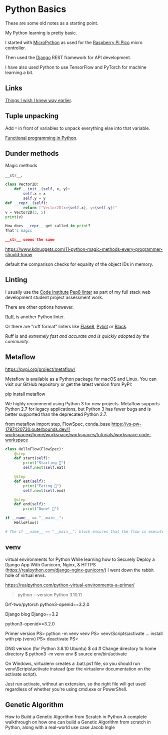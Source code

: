 # Python Basics

These are some old notes as a starting point.

My Python learning is pretty basic.

I started with [MicroPython](https://micropython.org/) as used for the [ Raspberry Pi Pico](https://www.raspberrypi.com/products/raspberry-pi-pico/) micro controller.

Then used the [Django](https://www.djangoproject.com/) REST framework for API development.

I have also used Python to use TensorFlow and PyTorch for machine learning a bit.

## Links

[Things I wish I knew way earlier](https://levelup.gitconnected.com/20-python-concepts-i-wish-i-knew-way-earlier-573cd189c183).

## Tuple unpacking

Add `*` in front of variables to unpack everything else into that variable.

[Functional programming in Python](https://realpython.com/python-functional-programming/).

## Dunder methods

Magic methods

```__str__```.

```py
class Vector2D:
    def __init__(self, x, y):
        self.x = x
        self.y = y
def __repr__(self):
        return f"Vector2D(x={self.x}, y={self.y})"
v = Vector2D(3, 5)
print(v)

How does __repr__ get called in print?
That's magic

__str__ seems the same
```

https://www.kdnuggets.com/11-python-magic-methods-every-programmer-should-know

default the comparison checks for equality of the object IDs in memory.

## Linting

I usually use the [Code Institute](https://codeinstitute.net/global/) [Pep8 linter](https://pep8ci.herokuapp.com/) as part of my full stack web development student project assessment work.

There are other options however.

[Ruff](https://docs.astral.sh/ruff/), is another Python linter.

Or there are "ruff format” linters like [Flake8](https://pypi.org/project/flake8/), [Pylint](https://pypi.org/project/pylint/) or [Black](https://pypi.org/project/black/).

Ruff is and *extremely fast and accurate and is quickly adopted by the community*.

## Metaflow

https://pypi.org/project/metaflow/

Metaflow is available as a Python package for macOS and Linux. You can visit our GitHub repository or get the latest version from PyPI:

pip install metaflow

We highly recommend using Python 3 for new projects. Metaflow supports Python 2.7 for legacy applications, but Python 3 has fewer bugs and is better supported than the deprecated Python 2.7.

from metaflow import step, FlowSpec, conda_base
https://vs-pw-1797420730.outerbounds.dev/?workspace=/home/workspace/workspaces/tutorials/workspace.code-workspace

```py
class HelloFlow(FlowSpec):
    @step
    def start(self):
        print("Starting 👋")
        self.next(self.eat)

    @step
    def eat(self):
        print("Eating 🍜")
        self.next(self.end)

    @step
    def end(self):
        print("Done! 🏁")

if __name__ == "__main__":
    HelloFlow()

# The if __name__ == "__main__": block ensures that the flow is executed only when the script is run directly (not when imported as a module).
```

## venv

virtual environments for Python
While learning how to Securely Deploy a Django App With Gunicorn, Nginx, & HTTPS (https://realpython.com/django-nginx-gunicorn/) I went down the rabbit hole of virtual envs.

https://realpython.com/python-virtual-environments-a-primer/

> python --version
Python 3.10.11

Drf-two/pytorch
python3-openid==3.2.0

Django blog
Django==3.2

python3-openid==3.2.0

Primer version
PS> python -m venv venv
PS> venv\Scripts\activate
… install with pip
(venv) PS> deactivate
PS>


DNG version (for Python 3.8.10 Ubuntu)
$ cd  # Change directory to home directory
$ python3 -m venv env
$ source env/bin/activate

On Windows, virtualenv creates a .bat/.ps1 file, so you should run venv\Scripts\activate instead (per the virtualenv documentation on the activate script).

Just run activate, without an extension, so the right file will get used regardless of whether you're using cmd.exe or PowerShell.

## Genetic Algorithm

How to Build a Genetic Algorithm from Scratch in Python
A complete walkthrough on how one can build a Genetic Algorithm from scratch in Python, along with a real-world use case
Jacob Ingle
